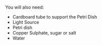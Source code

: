 You will also need:

- Cardboard tube to support the Petri Dish
- Light Source
- Petri dish
- Copper Sulphate, sugar or salt
- Water
